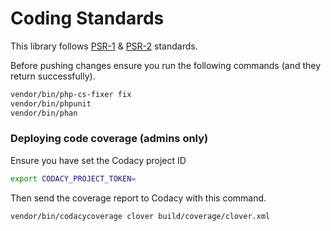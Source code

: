 # Coding Standards

This library follows [PSR-1](https://www.php-fig.org/psr/psr-1/) & [PSR-2](https://www.php-fig.org/psr/psr-2/) standards.

Before pushing changes ensure you run the following commands (and they return successfully).

```bash
vendor/bin/php-cs-fixer fix
vendor/bin/phpunit
vendor/bin/phan
```


### Deploying code coverage (admins only)

Ensure you have set the Codacy project ID

```bash
export CODACY_PROJECT_TOKEN=
```

Then send the coverage report to Codacy with this command.

```bash
vendor/bin/codacycoverage clover build/coverage/clover.xml
```
